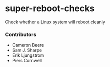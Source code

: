 # super-reboot-checks

Check whether a Linux system will reboot cleanly 

### Contributors

* Cameron Beere
* Sam J. Sharpe
* Erik Ljungstrom
* Piers Cornwell
